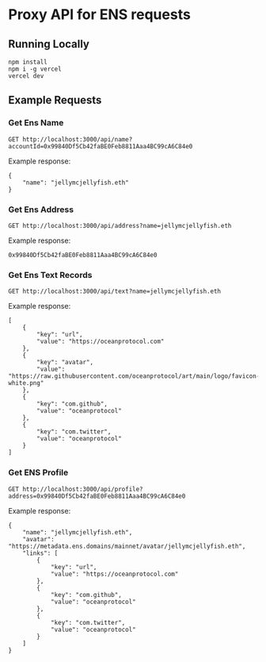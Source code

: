 # Proxy API for ENS requests

## Running Locally

```
npm install
npm i -g vercel
vercel dev
```

## Example Requests

### Get Ens Name

```
GET http://localhost:3000/api/name?accountId=0x99840Df5Cb42faBE0Feb8811Aaa4BC99cA6C84e0
```

Example response:

```
{
    "name": "jellymcjellyfish.eth"
}
```

### Get Ens Address

```
GET http://localhost:3000/api/address?name=jellymcjellyfish.eth
```

Example response:

```
0x99840Df5Cb42faBE0Feb8811Aaa4BC99cA6C84e0
```

### Get Ens Text Records

```
GET http://localhost:3000/api/text?name=jellymcjellyfish.eth
```

Example response:

```
[
    {
        "key": "url",
        "value": "https://oceanprotocol.com"
    },
    {
        "key": "avatar",
        "value": "https://raw.githubusercontent.com/oceanprotocol/art/main/logo/favicon-white.png"
    },
    {
        "key": "com.github",
        "value": "oceanprotocol"
    },
    {
        "key": "com.twitter",
        "value": "oceanprotocol"
    }
]
```

### Get ENS Profile

```
GET http://localhost:3000/api/profile?address=0x99840Df5Cb42faBE0Feb8811Aaa4BC99cA6C84e0
```

Example response:

```
{
    "name": "jellymcjellyfish.eth",
    "avatar": "https://metadata.ens.domains/mainnet/avatar/jellymcjellyfish.eth",
    "links": [
        {
            "key": "url",
            "value": "https://oceanprotocol.com"
        },
        {
            "key": "com.github",
            "value": "oceanprotocol"
        },
        {
            "key": "com.twitter",
            "value": "oceanprotocol"
        }
    ]
}
```
